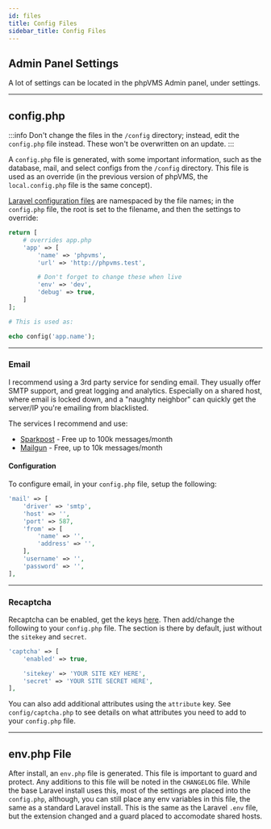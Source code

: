 ```yaml
---
id: files
title: Config Files
sidebar_title: Config Files
---
```

## Admin Panel Settings

A lot of settings can be located in the phpVMS Admin panel, under settings.

---

## config.php

:::info
Don't change the files in the `/config` directory; instead, edit the `config.php` file instead. These won't be overwritten on an update.
:::

A `config.php` file is generated, with some important information, such as the database, mail, and select configs from the `/config` directory. This file is used as an override (in the previous version of phpVMS, the `local.config.php` file is the same concept).

[Laravel configuration files](https://laravel.com/docs/7.x/configuration#accessing-configuration-values) are namespaced by the file names; in the `config.php` file, the root is set to the filename, and then the settings to override:

```php
return [
    # overrides app.php
    'app' => [
        'name' => 'phpvms',
        'url' => 'http://phpvms.test',

        # Don't forget to change these when live
        'env' => 'dev',
        'debug' => true,
    ]
];

# This is used as:

echo config('app.name'); 
```

---

### Email

I recommend using a 3rd party service for sending email. They usually offer SMTP support, and great logging and analytics. Especially on a shared host, where email is locked down, and a "naughty neighbor" can quickly get the server/IP you're emailing from blacklisted.

The services I recommend and use:

* [Sparkpost](http://www.sparkpost.com) - Free up to 100k messages/month
* [Mailgun](http://www.mailgun.com) - Free, up to 10k messages/month


#### Configuration
To configure email, in your `config.php` file, setup the following:

```php
'mail' => [
    'driver' => 'smtp',
    'host' => '',
    'port' => 587,
    'from' => [
        'name' => '',
        'address' => '',
    ],
    'username' => '',
    'password' => '',
],
```

---

### Recaptcha

Recaptcha can be enabled, get the keys [here](https://www.google.com/recaptcha/admin). Then add/change the following to your `config.php` file. The section is there by default, just without the `sitekey` and `secret`.

```php
'captcha' => [
    'enabled' => true,

    'sitekey' => 'YOUR SITE KEY HERE',
    'secret' => 'YOUR SITE SECRET HERE',
],
```

You can also add additional attributes using the `attribute` key. See `config/captcha.php` to see details on what attributes you need to add to your `config.php` file.

---

## env.php File

After install, an `env.php` file is generated. This file is important to guard and protect. Any additions to this file will be noted in the `CHANGELOG` file. While the base Laravel install uses this, most of the settings are placed into the `config.php`, although, you can still place any env variables in this file, the same as a standard Laravel install. This is the same as the Laravel `.env` file, but the extension changed and a guard placed to accomodate shared hosts.